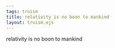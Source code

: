 ```yaml
---
tags: truism
title: relativity is no boon to mankind
layout: truism.ejs
---
```


relativity is no boon to mankind